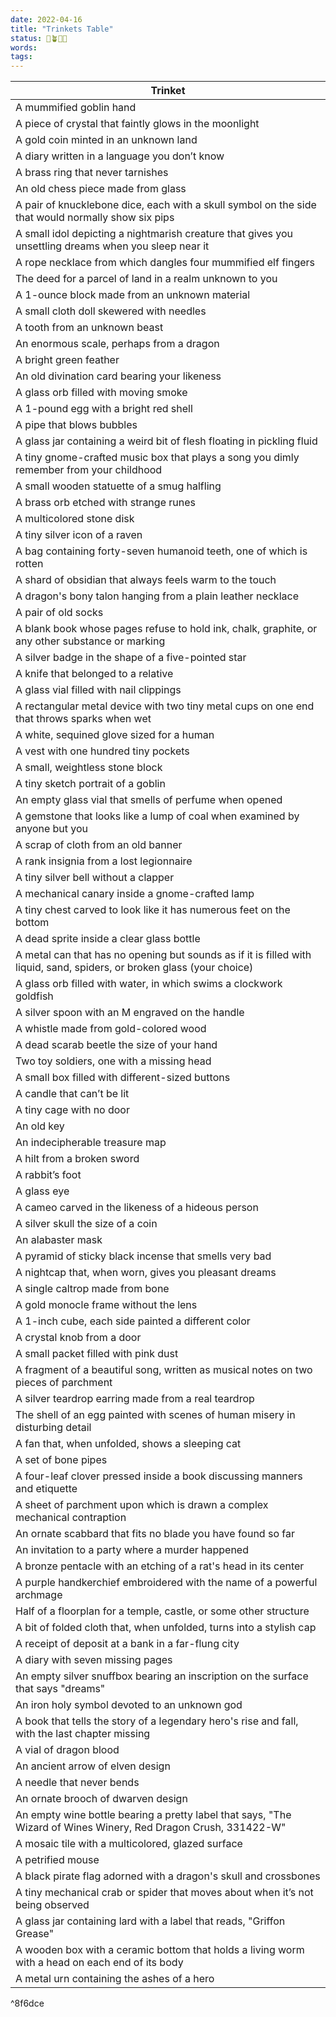 ```yaml
---
date: 2022-04-16
title: "Trinkets Table"
status: 🌱🪴🌲🍇
words:
tags:
---
```


| Trinket                                                                                                                 |
| ----------------------------------------------------------------------------------------------------------------------- |
| A mummified goblin hand                                                                                                 |
| A piece of crystal that faintly glows in the moonlight                                                                  |
| A gold coin minted in an unknown land                                                                                   |
| A diary written in a language you don’t know                                                                            |
| A brass ring that never tarnishes                                                                                       |
| An old chess piece made from glass                                                                                      |
| A pair of knucklebone dice, each with a skull symbol on the side that would normally show six pips                      |
| A small idol depicting a nightmarish creature that gives you unsettling dreams when you sleep near it                   |
| A rope necklace from which dangles four mummified elf fingers                                                           |
| The deed for a parcel of land in a realm unknown to you                                                                 |
| A 1-ounce block made from an unknown material                                                                           |
| A small cloth doll skewered with needles                                                                                |
| A tooth from an unknown beast                                                                                           |
| An enormous scale, perhaps from a dragon                                                                                |
| A bright green feather                                                                                                  |
| An old divination card bearing your likeness                                                                            |
| A glass orb filled with moving smoke                                                                                    |
| A 1-pound egg with a bright red shell                                                                                   |
| A pipe that blows bubbles                                                                                               |
| A glass jar containing a weird bit of flesh floating in pickling fluid                                                  |
| A tiny gnome-crafted music box that plays a song you dimly remember from your childhood                                 |
| A small wooden statuette of a smug halfling                                                                             |
| A brass orb etched with strange runes                                                                                   |
| A multicolored stone disk                                                                                               |
| A tiny silver icon of a raven                                                                                           |
| A bag containing forty-seven humanoid teeth, one of which is rotten                                                     |
| A shard of obsidian that always feels warm to the touch                                                                 |
| A dragon's bony talon hanging from a plain leather necklace                                                             |
| A pair of old socks                                                                                                     |
| A blank book whose pages refuse to hold ink, chalk, graphite, or any other substance or marking                         |
| A silver badge in the shape of a five-pointed star                                                                      |
| A knife that belonged to a relative                                                                                     |
| A glass vial filled with nail clippings                                                                                 |
| A rectangular metal device with two tiny metal cups on one end that throws sparks when wet                              |
| A white, sequined glove sized for a human                                                                               |
| A vest with one hundred tiny pockets                                                                                    |
| A small, weightless stone block                                                                                         |
| A tiny sketch portrait of a goblin                                                                                      |
| An empty glass vial that smells of perfume when opened                                                                  |
| A gemstone that looks like a lump of coal when examined by anyone but you                                               |
| A scrap of cloth from an old banner                                                                                     |
| A rank insignia from a lost legionnaire                                                                                 |
| A tiny silver bell without a clapper                                                                                    |
| A mechanical canary inside a gnome-crafted lamp                                                                         |
| A tiny chest carved to look like it has numerous feet on the bottom                                                     |
| A dead sprite inside a clear glass bottle                                                                               |
| A metal can that has no opening but sounds as if it is filled with liquid, sand, spiders, or broken glass (your choice) |
| A glass orb filled with water, in which swims a clockwork goldfish                                                      |
| A silver spoon with an M engraved on the handle                                                                         |
| A whistle made from gold-colored wood                                                                                   |
| A dead scarab beetle the size of your hand                                                                              |
| Two toy soldiers, one with a missing head                                                                               |
| A small box filled with different-sized buttons                                                                         |
| A candle that can’t be lit                                                                                              |
| A tiny cage with no door                                                                                                |
| An old key                                                                                                              |
| An indecipherable treasure map                                                                                          |
| A hilt from a broken sword                                                                                              |
| A rabbit’s foot                                                                                                         |
| A glass eye                                                                                                             |
| A cameo carved in the likeness of a hideous person                                                                      |
| A silver skull the size of a coin                                                                                       |
| An alabaster mask                                                                                                       |
| A pyramid of sticky black incense that smells very bad                                                                  |
| A nightcap that, when worn, gives you pleasant dreams                                                                   |
| A single caltrop made from bone                                                                                         |
| A gold monocle frame without the lens                                                                                   |
| A 1-inch cube, each side painted a different color                                                                      |
| A crystal knob from a door                                                                                              |
| A small packet filled with pink dust                                                                                    |
| A fragment of a beautiful song, written as musical notes on two pieces of parchment                                     |
| A silver teardrop earring made from a real teardrop                                                                     |
| The shell of an egg painted with scenes of human misery in disturbing detail                                            |
| A fan that, when unfolded, shows a sleeping cat                                                                         |
| A set of bone pipes                                                                                                     |
| A four-leaf clover pressed inside a book discussing manners and etiquette                                               |
| A sheet of parchment upon which is drawn a complex mechanical contraption                                               |
| An ornate scabbard that fits no blade you have found so far                                                             |
| An invitation to a party where a murder happened                                                                        |
| A bronze pentacle with an etching of a rat's head in its center                                                         |
| A purple handkerchief embroidered with the name of a powerful archmage                                                  |
| Half of a floorplan for a temple, castle, or some other structure                                                       |
| A bit of folded cloth that, when unfolded, turns into a stylish cap                                                     |
| A receipt of deposit at a bank in a far-flung city                                                                      |
| A diary with seven missing pages                                                                                        |
| An empty silver snuffbox bearing an inscription on the surface that says "dreams"                                       |
| An iron holy symbol devoted to an unknown god                                                                           |
| A book that tells the story of a legendary hero's rise and fall, with the last chapter missing                          |
| A vial of dragon blood                                                                                                  |
| An ancient arrow of elven design                                                                                        |
| A needle that never bends                                                                                               |
| An ornate brooch of dwarven design                                                                                      |
| An empty wine bottle bearing a pretty label that says, "The Wizard of Wines Winery, Red Dragon Crush, 331422-W"         |
| A mosaic tile with a multicolored, glazed surface                                                                       |
| A petrified mouse                                                                                                       |
| A black pirate flag adorned with a dragon's skull and crossbones                                                        |
| A tiny mechanical crab or spider that moves about when it’s not being observed                                          |
| A glass jar containing lard with a label that reads, "Griffon Grease"                                                   |
| A wooden box with a ceramic bottom that holds a living worm with a head on each end of its body                         |
| A metal urn containing the ashes of a hero                                                                              |

^8f6dce